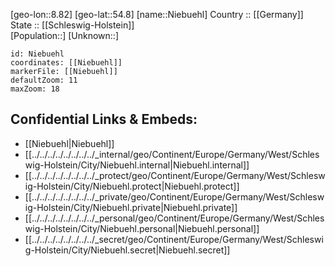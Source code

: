 ﻿---
location: [54.8,8.82] 
mapzoom: [7,12] 
mapmarker: city 
type: City
tags:
- geo/City


SpocWebEntityId: 32895
isDeleted: false
confidential: public

---
[geo-lon::8.82] 
[geo-lat::54.8] 
[name::Niebuehl] 
Country :: [[Germany]]  
State :: [[Schleswig-Holstein]]  
[Population::] 
[Unknown::] 


```leaflet
id: Niebuehl
coordinates: [[Niebuehl]] 
markerFile: [[Niebuehl]] 
defaultZoom: 11 
maxZoom: 18
```


## Confidential Links & Embeds: 
- [[Niebuehl|Niebuehl]]  
- [[../../../../../../../../_internal/geo/Continent/Europe/Germany/West/Schleswig-Holstein/City/Niebuehl.internal|Niebuehl.internal]] 
- [[../../../../../../../../_protect/geo/Continent/Europe/Germany/West/Schleswig-Holstein/City/Niebuehl.protect|Niebuehl.protect]] 
- [[../../../../../../../../_private/geo/Continent/Europe/Germany/West/Schleswig-Holstein/City/Niebuehl.private|Niebuehl.private]] 
- [[../../../../../../../../_personal/geo/Continent/Europe/Germany/West/Schleswig-Holstein/City/Niebuehl.personal|Niebuehl.personal]] 
- [[../../../../../../../../_secret/geo/Continent/Europe/Germany/West/Schleswig-Holstein/City/Niebuehl.secret|Niebuehl.secret]] 
